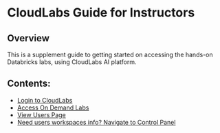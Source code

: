 # CloudLabs Guide for Instructors

## Overview

This is a supplement guide to getting started on accessing the hands-on Databricks labs, using CloudLabs AI platform.

## Contents:

* [Login to CloudLabs](./)
* [Access On Demand Labs](./)
* [View Users Page](./)
* [Need users workspaces info? Navigate to Control Panel](./)
